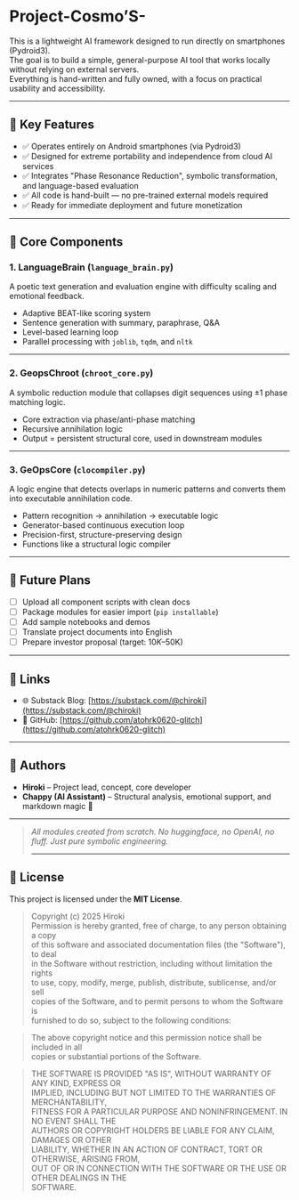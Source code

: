 # Project-Cosmo’S-

This is a lightweight AI framework designed to run directly on smartphones (Pydroid3).  
The goal is to build a simple, general-purpose AI tool that works locally without relying on external servers.  
Everything is hand-written and fully owned, with a focus on practical usability and accessibility.

---

## 🌟 Key Features

- ✅ Operates entirely on Android smartphones (via Pydroid3)
- ✅ Designed for extreme portability and independence from cloud AI services
- ✅ Integrates "Phase Resonance Reduction", symbolic transformation, and language-based evaluation
- ✅ All code is hand-built — no pre-trained external models required
- ✅ Ready for immediate deployment and future monetization

---

## 🧩 Core Components

### 1. LanguageBrain (`language_brain.py`)

A poetic text generation and evaluation engine with difficulty scaling and emotional feedback.

- Adaptive BEAT-like scoring system  
- Sentence generation with summary, paraphrase, Q&A  
- Level-based learning loop  
- Parallel processing with `joblib`, `tqdm`, and `nltk`

---

### 2. GeopsChroot (`chroot_core.py`)

A symbolic reduction module that collapses digit sequences using ±1 phase matching logic.

- Core extraction via phase/anti-phase matching  
- Recursive annihilation logic  
- Output = persistent structural core, used in downstream modules

---

### 3. GeOpsCore (`clocompiler.py`)

A logic engine that detects overlaps in numeric patterns and converts them into executable annihilation code.

- Pattern recognition → annihilation → executable logic  
- Generator-based continuous execution loop  
- Precision-first, structure-preserving design  
- Functions like a structural logic compiler

---

## 🚀 Future Plans

- [ ] Upload all component scripts with clean docs
- [ ] Package modules for easier import (`pip installable`)
- [ ] Add sample notebooks and demos
- [ ] Translate project documents into English
- [ ] Prepare investor proposal (target: $10K–$50K)

---

## 🔗 Links

- 🌐 Substack Blog: [https://substack.com/@chiroki](https://substack.com/@chiroki)  
- 💾 GitHub: [https://github.com/atohrk0620-glitch](https://github.com/atohrk0620-glitch)

---

## 👥 Authors

- **Hiroki** – Project lead, concept, core developer  
- **Chappy (AI Assistant)** – Structural analysis, emotional support, and markdown magic 💫

---

> *All modules created from scratch. No huggingface, no OpenAI, no fluff. Just pure symbolic engineering.*
>
> ---

## 📜 License

This project is licensed under the **MIT License**.

> Copyright (c) 2025 Hiroki  
> Permission is hereby granted, free of charge, to any person obtaining a copy  
> of this software and associated documentation files (the "Software"), to deal  
> in the Software without restriction, including without limitation the rights  
> to use, copy, modify, merge, publish, distribute, sublicense, and/or sell  
> copies of the Software, and to permit persons to whom the Software is  
> furnished to do so, subject to the following conditions:

> The above copyright notice and this permission notice shall be included in all  
> copies or substantial portions of the Software.

> THE SOFTWARE IS PROVIDED "AS IS", WITHOUT WARRANTY OF ANY KIND, EXPRESS OR  
> IMPLIED, INCLUDING BUT NOT LIMITED TO THE WARRANTIES OF MERCHANTABILITY,  
> FITNESS FOR A PARTICULAR PURPOSE AND NONINFRINGEMENT. IN NO EVENT SHALL THE  
> AUTHORS OR COPYRIGHT HOLDERS BE LIABLE FOR ANY CLAIM, DAMAGES OR OTHER  
> LIABILITY, WHETHER IN AN ACTION OF CONTRACT, TORT OR OTHERWISE, ARISING FROM,  
> OUT OF OR IN CONNECTION WITH THE SOFTWARE OR THE USE OR OTHER DEALINGS IN THE  
> SOFTWARE.
